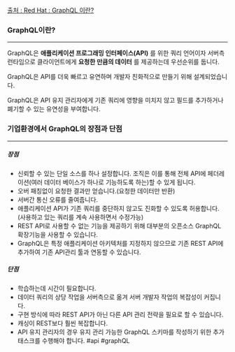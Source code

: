 [출처 : Red Hat : GraphQL 이란?](https://www.redhat.com/ko/topics/api/what-is-graphql)

### GraphQL이란?
---
GraphQL은 **애플리케이션 프로그래밍 인터페이스(API)** 를 위한 쿼리 언어이자 서버측 런타임으로 클라이언트에게 **요청한 만큼의 데이터** 를 제공하는데 우선순위를 둡니다.

GraphQL은 API를 더욱 빠르고 유연하며 개발자 친화적으로 만들기 위해 설계되었습니다.

GraphQL은 API 유지 관리자에게 기존 쿼리에 영향을 미치지 않고 필드를 추가하거나 폐기할 수 있는 유연성을 부여합니다.

### 기업환경에서 GraphQL의 장점과 단점
---
##### 장점
- 신뢰할 수 있는 단일 소스를 하나 설정합니다. 조직은 이를 통해 전체 API에 페더레이션(여러 데이터 베이스가 하나로 기능하도록 하는)할 수 있게 됩니다.
- 오버 패칭없이 요청한 결과만 얻습니다.(요청한 데이터만 반환)
- 서버간 통신 오류를 줄여줍니다.
- 애플리케이션 API가 기존 쿼리를 중단하지 않고도 진화할 수 있도록 허용합니다. (사용하고 있는 쿼리를 계속 사용하면서 수정가능)
- REST API로 사용할 수 없는 기능을 제공하기 위해 대부분의 오픈소스 GraphQL 확장기능을 사용할 수 있습니다.
- GraphQL은 특정 애플리케이션 아키텍처를 지정하지 않으므로 기존 REST API에 추가하여 기존 API관리 툴과 연동할 수 있습니다.

##### 단점
- 학습하는데 시간이 필요합니다.
- 데이터 쿼리의 상당 작업을 서버측으로 옮겨 서버 개발자 작업의 복잡성이 커집니다.
- 구현 방식에 따라 REST API가 아닌 다른 API 관리 전략을 필요로 할 수 있습니다.
- 캐싱이 REST보다 훨씬 복잡합니다.
- API 유지 관리자의 경우 유지 관리 가능한 GraphQL 스키마를 작성하기 위한 추가 태스크를 수행해야 합니다.
#api 
#graphQL


